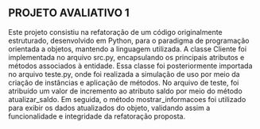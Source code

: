 ## PROJETO AVALIATIVO 1
Este projeto consistiu na refatoração de um código originalmente estruturado, desenvolvido em Python, para o paradigma de programação orientada a objetos, mantendo a linguagem utilizada. A classe Cliente foi implementada no arquivo src.py, encapsulando os principais atributos e métodos associados à entidade. Essa classe foi posteriormente importada no arquivo teste.py, onde foi realizada a simulação de uso por meio da criação de instâncias e aplicação de métodos. No arquivo de teste, foi atribuído um valor de incremento ao atributo saldo por meio do método atualizar_saldo. Em seguida, o método mostrar_informacoes foi utilizado para exibir os dados atualizados do objeto, validando assim a funcionalidade e integridade da refatoração proposta.


